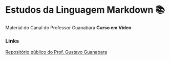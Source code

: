 # Estudos da Linguagem Markdown  📚
Material do Canal do  Professor Guanabara **Curso em Video**

### Links
[Repositório público do Prof. Gustavo Guanabara](https://gustavoguanabara.github.io/)
